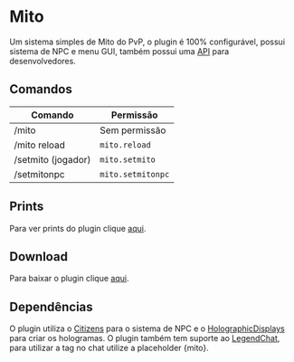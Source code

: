 # Mito

Um sistema simples de Mito do PvP, o plugin é 100% configurável, possui sistema de NPC e menu GUI, também possui uma [API](https://github.com/zHenri-dev/Mito/blob/main/src/main/java/me/zhenri/mito/api/MitoAPI.java) para desenvolvedores.

## Comandos
|Comando             |Permissão          |
|--------------------|-------------------|
|/mito               |Sem permissão      |
|/mito reload        |`mito.reload`      |
|/setmito (jogador)  |`mito.setmito`     |
|/setmitonpc         |`mito.setmitonpc`  |

## Prints
Para ver prints do plugin clique [aqui](https://imgur.com/a/RkiUlBC).

## Download
Para baixar o plugin clique [aqui](https://github.com/zHenri-dev/Mito/releases).

## Dependências
O plugin utiliza o [Citizens](https://dev.bukkit.org/projects/citizens) para o sistema de NPC e o [HolographicDisplays](https://dev.bukkit.org/projects/holographic-displays) para criar os hologramas. O plugin também tem suporte ao [LegendChat](https://dev.bukkit.org/projects/legendchat), para utilizar a tag no chat utilize a placeholder {mito}.